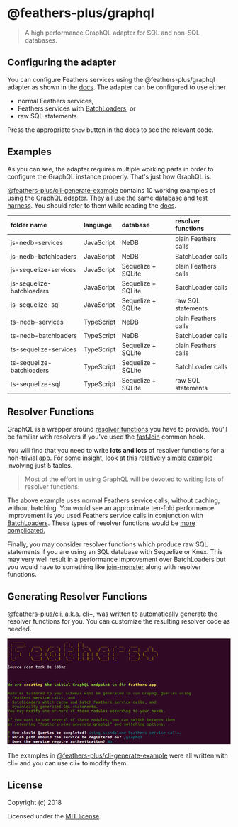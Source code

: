 # @feathers-plus/graphql

> A high performance GraphQL adapter for SQL and non-SQL databases.

## Configuring the adapter

You can configure Feathers services using the @feathers-plus/graphql adapter as shown in the
[docs](https://generator.feathers-plus.com/api/#graphql).
The adapter can be configured to use either
- normal Feathers services,
- Feathers services with [BatchLoaders](https://feathers-plus.github.io/v1/batch-loader/), or
- raw SQL statements.

Press the appropriate `Show` button in the docs to see the relevant code.

## Examples

As you can see,
the adapter requires multiple working parts in order to configure the GraphQL instance properly.
That's just how GraphQL is.

[@feathers-plus/cli-generate-example](https://github.com/feathers-plus/cli-generator-example)
contains 10 working examples of using the GraphQL adapter.
They all use the same [database and  test harness](https://generator.feathers-plus.com/get-started/#comprehensive-example).
You should refer to them while reading the [docs](https://generator.feathers-plus.com/).

folder name | language | database | resolver functions
:-|:-|:-|:-|
js-nedb-services | JavaScript | NeDB | plain Feathers calls
js-nedb-batchloaders | JavaScript | NeDB | BatchLoader calls
js-sequelize-services | JavaScript | Sequelize + SQLite | plain Feathers calls
js-sequelize-batchloaders | JavaScript | Sequelize + SQLite | BatchLoader calls
js-sequelize-sql | JavaScript | Sequelize + SQLite | raw SQL statements
ts-nedb-services | TypeScript | NeDB | plain Feathers calls
ts-nedb-batchloaders | TypeScript | NeDB | BatchLoader calls
ts-sequelize-services | TypeScript | Sequelize + SQLite | plain Feathers calls
ts-sequelize-batchloaders | TypeScript | Sequelize + SQLite | BatchLoader calls
ts-sequelize-sql | TypeScript | Sequelize + SQLite | raw SQL statements

## Resolver Functions

GraphQL is a wrapper around [resolver functions](https://graphql.org/learn/execution/#root-fields-resolvers)
you have to provide.
You'll be familiar with resolvers if you've used the [fastJoin](https://feathers-plus.github.io/v1/feathers-hooks-common/guide.html#fastJoin)
common hook.

You will find that you need to write **lots and lots** of resolver functions for a non-trivial app.
For some insight, look at this
[relatively simple example](https://github.com/feathers-plus/cli-generator-example/blob/master/js-nedb-services/src/services/graphql/service.resolvers.js)
involving just 5 tables.

> Most of the effort in using GraphQL will be devoted to writing lots of resolver functions.

The above example uses normal Feathers service calls, without caching, without batching.
You would see an approximate ten-fold performance improvement is you used Feathers service calls
in conjunction with [BatchLoaders](https://feathers-plus.github.io/v1/batch-loader/).
These types of resolver functions would be
[more complicated.](https://github.com/feathers-plus/cli-generator-example/blob/master/js-nedb-services/src/services/graphql/batchloader.resolvers.js) 

Finally, you may consider resolver functions which produce raw SQL statements
if you are using an SQL database with Sequelize or Knex.
This may very well result in a performance improvement over BatchLoaders
but you would have to something like [join-monster](https://join-monster.readthedocs.io/en/latest/)
along with resolver functions.

## Generating Resolver Functions

[@feathers-plus/cli](https://generator.feathers-plus.com/), a.k.a. cli+, was written to automatically generate
the resolver functions for you.
You can customize the resulting resolver code as needed.

![example generate graphql](./docs/generate-graphql.png)

The examples in [@feathers-plus/cli-generate-example](https://github.com/feathers-plus/cli-generator-example)
were all written with cli+
and you can use cli+ to modify them.

## License

Copyright (c) 2018

Licensed under the [MIT license](LICENSE).
